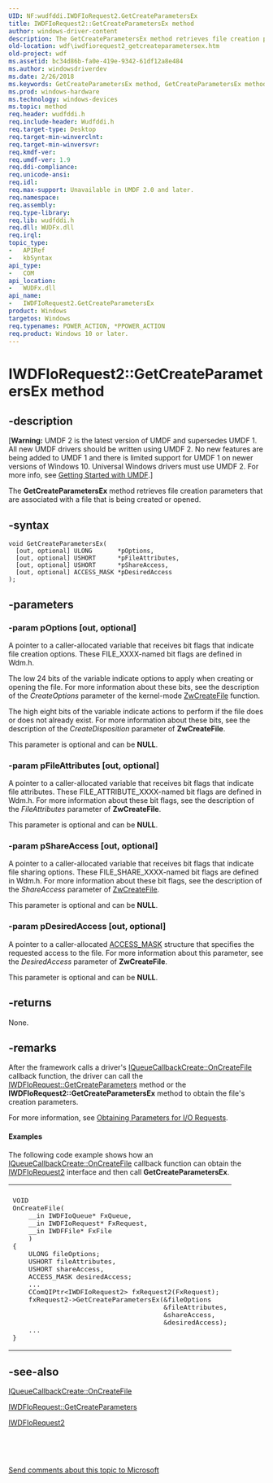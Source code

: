```yaml
---
UID: NF:wudfddi.IWDFIoRequest2.GetCreateParametersEx
title: IWDFIoRequest2::GetCreateParametersEx method
author: windows-driver-content
description: The GetCreateParametersEx method retrieves file creation parameters that are associated with a file that is being created or opened.
old-location: wdf\iwdfiorequest2_getcreateparametersex.htm
old-project: wdf
ms.assetid: bc34d86b-fa0e-419e-9342-61df12a8e484
ms.author: windowsdriverdev
ms.date: 2/26/2018
ms.keywords: GetCreateParametersEx method, GetCreateParametersEx method, IWDFIoRequest2 interface, GetCreateParametersEx,IWDFIoRequest2.GetCreateParametersEx, IWDFIoRequest2, IWDFIoRequest2 interface, GetCreateParametersEx method, IWDFIoRequest2::GetCreateParametersEx, UMDFRequestObjectRef_02864469-8022-4412-8de9-639dcd0b4f42.xml, umdf.iwdfiorequest2_getcreateparametersex, wdf.iwdfiorequest2_getcreateparametersex, wudfddi/IWDFIoRequest2::GetCreateParametersEx
ms.prod: windows-hardware
ms.technology: windows-devices
ms.topic: method
req.header: wudfddi.h
req.include-header: Wudfddi.h
req.target-type: Desktop
req.target-min-winverclnt: 
req.target-min-winversvr: 
req.kmdf-ver: 
req.umdf-ver: 1.9
req.ddi-compliance: 
req.unicode-ansi: 
req.idl: 
req.max-support: Unavailable in UMDF 2.0 and later.
req.namespace: 
req.assembly: 
req.type-library: 
req.lib: wudfddi.h
req.dll: WUDFx.dll
req.irql: 
topic_type:
-	APIRef
-	kbSyntax
api_type:
-	COM
api_location:
-	WUDFx.dll
api_name:
-	IWDFIoRequest2.GetCreateParametersEx
product: Windows
targetos: Windows
req.typenames: POWER_ACTION, *PPOWER_ACTION
req.product: Windows 10 or later.
---
```


# IWDFIoRequest2::GetCreateParametersEx method


## -description


<p class="CCE_Message">[<b>Warning:</b> UMDF 2 is the latest version of UMDF and supersedes UMDF 1.  All new UMDF drivers should be written using UMDF 2.  No new features are being added to UMDF 1 and there is limited support for UMDF 1 on newer versions of Windows 10.  Universal Windows drivers must use UMDF 2.  For more info, see <a href="https://docs.microsoft.com/en-us/windows-hardware/drivers/wdf/getting-started-with-umdf-version-2">Getting Started with UMDF</a>.]

The <b>GetCreateParametersEx</b> method retrieves file creation parameters that are associated with a file that is being created or opened.


## -syntax


````
void GetCreateParametersEx(
  [out, optional] ULONG       *pOptions,
  [out, optional] USHORT      *pFileAttributes,
  [out, optional] USHORT      *pShareAccess,
  [out, optional] ACCESS_MASK *pDesiredAccess
);
````


## -parameters




### -param pOptions [out, optional]

A pointer to a caller-allocated variable that receives bit flags that indicate file creation options. These FILE_XXXX-named bit flags are defined in Wdm.h. 

The low 24 bits of the variable indicate options to apply when creating or opening the file. For more information about these bits, see the description of the <i>CreateOptions</i> parameter of the kernel-mode <a href="..\wdm\nf-wdm-zwcreatefile.md">ZwCreateFile</a> function. 

The high eight bits of the variable indicate actions to perform if the file does or does not already exist. For more information about these bits, see the description of the <i>CreateDisposition</i> parameter of <b>ZwCreateFile</b>. 

This parameter is optional and can be <b>NULL</b>.


### -param pFileAttributes [out, optional]

A pointer to a caller-allocated variable that receives bit flags that indicate file attributes. These FILE_ATTRIBUTE_XXXX-named bit flags are defined in Wdm.h. For more information about these bit flags, see the description of the <i>FileAttributes</i> parameter of <b>ZwCreateFile</b>.

This parameter is optional and can be <b>NULL</b>.


### -param pShareAccess [out, optional]

A pointer to a caller-allocated variable that receives bit flags that indicate file sharing options. These FILE_SHARE_XXXX-named bit flags are defined in Wdm.h. For more information about these bit flags, see the description of the <i>ShareAccess</i> parameter of <a href="..\wdm\nf-wdm-zwcreatefile.md">ZwCreateFile</a>.

This parameter is optional and can be <b>NULL</b>.


### -param pDesiredAccess [out, optional]

A pointer to a caller-allocated <a href="https://msdn.microsoft.com/library/windows/hardware/ff540466">ACCESS_MASK</a> structure that specifies the requested access to the file. For more information about this parameter, see the <i>DesiredAccess</i> parameter of <b>ZwCreateFile</b>. 

This parameter is optional and can be <b>NULL</b>.


## -returns



None.




## -remarks



After the framework calls a driver's <a href="https://msdn.microsoft.com/library/windows/hardware/ff556841">IQueueCallbackCreate::OnCreateFile</a> callback function, the driver can call the <a href="https://msdn.microsoft.com/library/windows/hardware/ff559088">IWDFIoRequest::GetCreateParameters</a> method or the <b>IWDFIoRequest2::GetCreateParametersEx</b> method to obtain the file's creation parameters. 

For more information, see <a href="https://msdn.microsoft.com/1ba1fdcf-99bd-44e3-adbf-5dc93a790900">Obtaining Parameters for I/O Requests</a>.


#### Examples

The following code example shows how an <a href="https://msdn.microsoft.com/library/windows/hardware/ff556841">IQueueCallbackCreate::OnCreateFile</a> callback function can obtain the <a href="..\wudfddi\nn-wudfddi-iwdfiorequest2.md">IWDFIoRequest2</a> interface and then call <b>GetCreateParametersEx</b>.

<div class="code"><span codelanguage=""><table>
<tr>
<th></th>
</tr>
<tr>
<td>
<pre>VOID
OnCreateFile(
    __in IWDFIoQueue* FxQueue,
    __in IWDFIoRequest* FxRequest,
    __in IWDFFile* FxFile
    )
{
    ULONG fileOptions;
    USHORT fileAttributes,
    USHORT shareAccess,
    ACCESS_MASK desiredAccess;
    ...
    CComQIPtr&lt;IWDFIoRequest2&gt; fxRequest2(FxRequest);
    fxRequest2-&gt;GetCreateParametersEx(&amp;fileOptions
                                      &amp;fileAttributes,
                                      &amp;shareAccess,
                                      &amp;desiredAccess);
    ...
}</pre>
</td>
</tr>
</table></span></div>



## -see-also

<a href="https://msdn.microsoft.com/library/windows/hardware/ff556841">IQueueCallbackCreate::OnCreateFile</a>



<a href="https://msdn.microsoft.com/library/windows/hardware/ff559088">IWDFIoRequest::GetCreateParameters</a>



<a href="..\wudfddi\nn-wudfddi-iwdfiorequest2.md">IWDFIoRequest2</a>



 

 

<a href="mailto:wsddocfb@microsoft.com?subject=Documentation%20feedback [wdf\wdf]:%20IWDFIoRequest2::GetCreateParametersEx method%20 RELEASE:%20(2/26/2018)&amp;body=%0A%0APRIVACY STATEMENT%0A%0AWe use your feedback to improve the documentation. We don't use your email address for any other purpose, and we'll remove your email address from our system after the issue that you're reporting is fixed. While we're working to fix this issue, we might send you an email message to ask for more info. Later, we might also send you an email message to let you know that we've addressed your feedback.%0A%0AFor more info about Microsoft's privacy policy, see http://privacy.microsoft.com/en-us/default.aspx." title="Send comments about this topic to Microsoft">Send comments about this topic to Microsoft</a>

